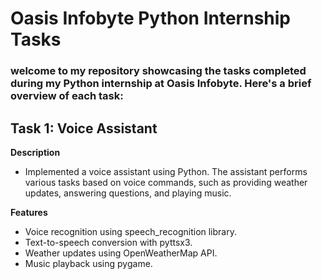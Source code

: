 # Oasis Infobyte Python Internship Tasks

### welcome to my repository showcasing the tasks completed during my Python internship at Oasis Infobyte. Here's a brief overview of each task:

## Task 1: Voice Assistant
**Description**
- Implemented a voice assistant using Python. The assistant performs various tasks based on voice commands, such as providing weather updates, answering questions, and playing 
  music.

**Features**
- Voice recognition using speech_recognition library.
- Text-to-speech conversion with pyttsx3.
- Weather updates using OpenWeatherMap API.
- Music playback using pygame.

